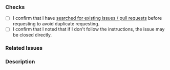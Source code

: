<!-- New Feature or Bug Fix Pull Request -->
<!-- Implement an idea for this project or implement a bug fix to help us improve. -->
<!---->
<!-- Insert "[Enhancement] " or "[Bug] " before the first word in the title. -->
<!-- Note that the PR may be closed directly if you do not follow the instructions. -->

### Checks

<!-- Please check that you have done the following things before submitting a pull request. -->
<!-- Set [ ] to [X] -->

- [ ] I confirm that I
  have [searched for existing issues / pull requests](https://github.com/Xujiayao/Discord-MC-Chat/issues?q=) before
  requesting to avoid duplicate requesting.
- [ ] I confirm that I noted that if I don't follow the instructions, the issue may be closed directly.

### Related Issues

<!-- Any GitHub issues related to this PR? If not, please fill in N/A. -->
<!-- Example: Fixes #ISSUE-NUMBER -->

### Description

<!-- For Bug Fix Pull Request: -->
<!-- Please tell us what bug have you fixed with a clear and detailed description, add screenshots to help explain. -->
<!---->
<!-- For New Feature Pull Request: -->
<!-- What new feature or change have you added? What does it improve? Please tell us what the new feature or change is with a clear and detailed description, add screenshots to help explain if possible. -->

